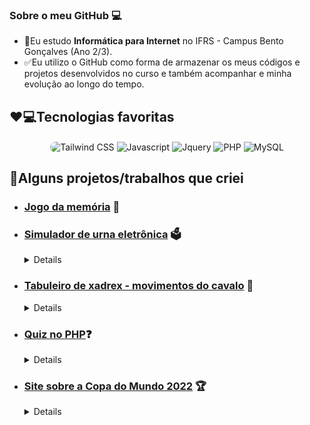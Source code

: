 ### Sobre o meu GitHub 💻

 - 📖Eu estudo **Informática para Internet** no IFRS - Campus Bento Gonçalves (Ano 2/3).
 - ✅Eu utilizo o GitHub como forma de armazenar os meus códigos e projetos desenvolvidos no curso e também acompanhar e minha evolução ao longo do tempo.

## ❤️💻Tecnologias favoritas
<div align="center">
  <img align="center" style="border-radius:1rem;" alt="Tailwind CSS" src="https://img.shields.io/badge/Tailwind_CSS-38B2AC?style=for-the-badge&logo=tailwind-css&logoColor=white">
  <img align="center" alt="Javascript" src="https://camo.githubusercontent.com/9d07c04bdd98c662d5df9d4e1cc1de8446ffeaebca330feb161f1fb8e1188204/68747470733a2f2f696d672e736869656c64732e696f2f62616467652f4a6176615363726970742d4637444631453f7374796c653d666f722d7468652d6261646765266c6f676f3d6a617661736372697074266c6f676f436f6c6f723d626c61636b">
 <img align="center" alt="Jquery" src="https://img.shields.io/badge/jQuery-0769AD?style=for-the-badge&logo=jquery&logoColor=white">
  <img align="center" alt="PHP" src="https://img.shields.io/badge/PHP-777BB4?style=for-the-badge&logo=php&logoColor=white&borderRadius">
  <img align="center" alt="MySQL" src="https://img.shields.io/badge/MySQL-00758F?style=for-the-badge&logo=mysql&logoColor=white&borderRadius">
</div>
 
## 🧠Alguns projetos/trabalhos que criei
  
- ### [Jogo da memória](https://github.com/LucasAntunes06/jogo-da-memoria) 🧠
  
- ### [Simulador de urna eletrônica](https://github.com/LucasAntunes06/Urna-Eletronica) 🗳️
    <details>
       Aplicação que simula uma urna eletrônica. Feito com HTML, CSS e Javascript.
    </details>
    
 - ### [Tabuleiro de xadrex - movimentos do cavalo](https://github.com/LucasAntunes06/xadrez-cavalo) 🐎
    <details>
       Tabuleiro de xadrez em que prevê todas as possíveis posições em que a peça do cavalo podea se mover. Feito com HTML, CSS e Javascript.
    </details>
    
 - ### [Quiz no PHP](https://github.com/LucasAntunes06/php/tree/main/Aulas/Dezembro/Trabalho%20Quiz)❓
    <details>
       Um simples quiz feito com PHP e HTML. Foi o tabalho final da diciplpina de Algoritmos.
    </details>
    
 - ### [Site sobre a Copa do Mundo 2022](https://github.com/LucasAntunes06/copa-do-mundo-2022) 🏆
    <details>
      Site mostrando os grupos da Copa e a classificação dos times. Feito com HTML e CSS.
    </details>
